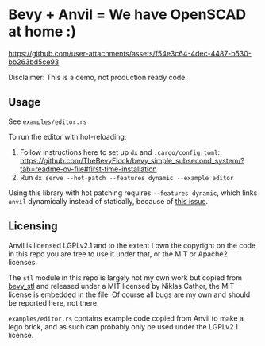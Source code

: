 # Bevy + Anvil = We have OpenSCAD at home :)



https://github.com/user-attachments/assets/f54e3c64-4dec-4487-b530-bb263bd5ce93

Disclaimer: This is a demo, not production ready code.

## Usage

See `examples/editor.rs`

To run the editor with hot-reloading:

1. Follow instructions here to set up `dx` and `.cargo/config.toml`: https://github.com/TheBevyFlock/bevy_simple_subsecond_system/?tab=readme-ov-file#first-time-installation
2. Run `dx serve --hot-patch --features dynamic --example editor`

Using this library with hot patching requires `--features dynamic`, which links `anvil` dynamically instead of statically, because of [this issue](https://github.com/DioxusLabs/dioxus/issues/4237).

## Licensing

Anvil is licensed LGPLv2.1 and to the extent I own the copyright on the code in this repo you are free to use it under that, or the MIT or Apache2 licenses.

The `stl` module in this repo is largely not my own work but copied from [bevy_stl]( https://github.com/nilclass/bevy_stl/blob/main/src/lib.rs) and released under a MIT licensed by Niklas Cathor, the MIT license is embedded in the file. Of course all bugs are my own and should be reported here, not there.

`examples/editor.rs` contains example code copied from Anvil to make a lego brick, and as such can probably only be used under the LGPLv2.1 license.
